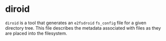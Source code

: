# diroid

`diroid` is a tool that generates an `e2fsdroid` `fs_config` file for a given directory tree.
This file describes the metadata associated with files as they are placed into the filesystem.
